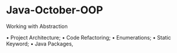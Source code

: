 # Java-October-OOP
 
 Working with Abstraction

• Project Architecture;
• Code Refactoring;
• Enumerations;
• Static Keyword;
• Java Packages,
